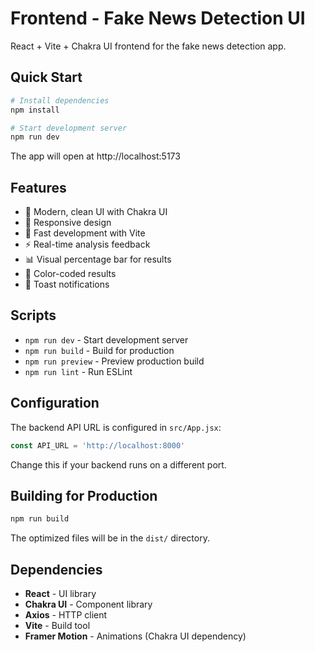 # Frontend - Fake News Detection UI

React + Vite + Chakra UI frontend for the fake news detection app.

## Quick Start

```bash
# Install dependencies
npm install

# Start development server
npm run dev
```

The app will open at http://localhost:5173

## Features

- 🎨 Modern, clean UI with Chakra UI
- 📱 Responsive design
- 🚀 Fast development with Vite
- ⚡ Real-time analysis feedback
- 📊 Visual percentage bar for results
- 🎯 Color-coded results
- 🔔 Toast notifications

## Scripts

- `npm run dev` - Start development server
- `npm run build` - Build for production
- `npm run preview` - Preview production build
- `npm run lint` - Run ESLint

## Configuration

The backend API URL is configured in `src/App.jsx`:

```javascript
const API_URL = 'http://localhost:8000'
```

Change this if your backend runs on a different port.

## Building for Production

```bash
npm run build
```

The optimized files will be in the `dist/` directory.

## Dependencies

- **React** - UI library
- **Chakra UI** - Component library
- **Axios** - HTTP client
- **Vite** - Build tool
- **Framer Motion** - Animations (Chakra UI dependency)
